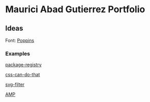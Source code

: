 # Maurici Abad Gutierrez Portfolio

## Ideas

Font: [Poppins](https://fonts.google.com/specimen/Poppins)

### Examples

[package-registry](https://github.com/features/package-registry)

[css-can-do-that](https://dev.to/ananyaneogi/css-can-do-that-18g7)

[svg-filter](https://tympanus.net/codrops/2019/02/19/svg-filter-effects-creating-texture-with-feturbulence/)

[AMP](https://amp.dev/)
